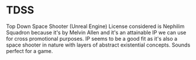 # TDSS
Top Down Space Shooter (Unreal Engine)
License considered is Nephilim Squadron because it's by Melvin Allen and it's an attainable IP we can use for cross promotional purposes. IP seems to be a good fit as it's also a space shooter in nature with layers of abstract existential concepts. Sounds perfect for a game.
